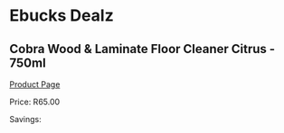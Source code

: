 
# Ebucks Dealz
## Cobra Wood & Laminate Floor Cleaner Citrus - 750ml
[Product Page](https://www.ebucks.com/web/shop/productSelected.do?prodId=285076610&catId=227677169)

Price: R65.00

Savings: 


	